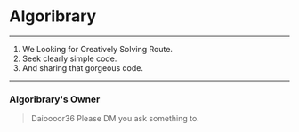# Algoribrary
***
1. We Looking for Creatively Solving Route.
2. Seek clearly simple code.
3. And sharing that gorgeous code.

***
### Algoribrary's Owner
> Daioooor36
> Please DM you ask something to.

